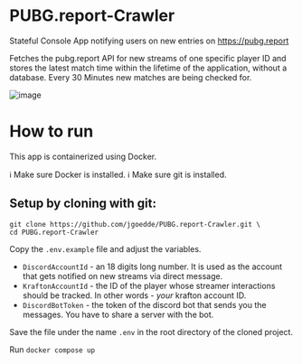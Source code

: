 # PUBG.report-Crawler

Stateful Console App notifying users on new entries on https://pubg.report

Fetches the pubg.report API for new streams of one specific player ID and stores the latest match time within the lifetime of the application, without a database. Every 30 Minutes new matches are being checked for.

![image](https://github.com/jgoedde/PUBG.report-Crawler/assets/129423545/e28b12e9-ed9c-4e0c-8837-1a5b8596d835)

# How to run

This app is containerized using Docker.

ℹ️ Make sure Docker is installed.
ℹ️ Make sure git is installed.

## Setup by cloning with git:

```
git clone https://github.com/jgoedde/PUBG.report-Crawler.git \
cd PUBG.report-Crawler
```

Copy the `.env.example` file and adjust the variables.

- `DiscordAccountId` - an 18 digits long number. It is used as the account that gets notified on new streams via direct message.
- `KraftonAccountId` - the ID of the player whose streamer interactions should be tracked. In other words - *your* krafton account ID.
- `DiscordBotToken` - the token of the discord bot that sends you the messages. You have to share a server with the bot.

Save the file under the name `.env` in the root directory of the cloned project.

Run `docker compose up`
